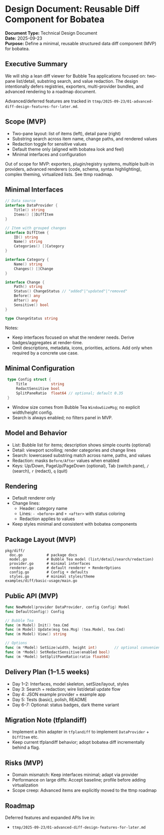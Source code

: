 # Design Document: Reusable Diff Component for Bobatea

**Document Type:** Technical Design Document  
**Date:** 2025-09-23  
**Purpose:** Define a minimal, reusable structured data diff component (MVP) for bobatea.

## Executive Summary

We will ship a lean diff viewer for Bubble Tea applications focused on: two-pane list/detail, substring search, and value redaction. The design intentionally defers registries, exporters, multi-provider bundles, and advanced rendering to a roadmap document.

Advanced/deferred features are tracked in `ttmp/2025-09-23/01-advanced-diff-design-features-for-later.md`.

## Scope (MVP)

- Two-pane layout: list of items (left), detail pane (right)
- Substring search across item name, change paths, and rendered values
- Redaction toggle for sensitive values
- Default theme only (aligned with bobatea look and feel)
- Minimal interfaces and configuration

Out of scope for MVP: exporters, plugin/registry systems, multiple built-in providers, advanced renderers (code, schema, syntax highlighting), complex theming, virtualized lists. See ttmp roadmap.

## Minimal Interfaces

```go
// Data source
interface DataProvider {
    Title() string
    Items() []DiffItem
}

// Item with grouped changes
interface DiffItem {
    ID() string
    Name() string
    Categories() []Category
}

interface Category {
    Name() string
    Changes() []Change
}

interface Change {
    Path() string
    Status() ChangeStatus // "added"|"updated"|"removed"
    Before() any
    After() any
    Sensitive() bool
}

type ChangeStatus string
```

Notes:
- Keep interfaces focused on what the renderer needs. Derive badges/aggregates at render-time.
- Omit descriptions, metadata, icons, priorities, actions. Add only when required by a concrete use case.

## Minimal Configuration

```go
 type Config struct {
     Title           string
     RedactSensitive bool
     SplitPaneRatio  float64 // optional; default 0.35
 }
```

- Window size comes from Bubble Tea `WindowSizeMsg`; no explicit width/height config.
- Search is always enabled; no filters panel in MVP.

## Model and Behavior

- List: Bubble list for items; description shows simple counts (optional)
- Detail: viewport scrolling; render categories and change lines
- Search: lowercased substring match across name, paths, and values
- Redaction: masks `Before/After` values when enabled
- Keys: Up/Down, PageUp/PageDown (optional), Tab (switch pane), `/` (search), `r` (redact), `q` (quit)

## Rendering

- Default renderer only
- Change lines:
  - Header: category name
  - Lines: `- <before>` and `+ <after>` with status coloring
  - Redaction applies to values
- Keep styles minimal and consistent with bobatea components

## Package Layout (MVP)

```
pkg/diff/
  doc.go           # package docs
  model.go         # Bubble Tea model (list/detail/search/redaction)
  provider.go      # minimal interfaces
  renderer.go      # default renderer + RenderOptions
  config.go        # Config + defaults
  styles.go        # minimal styles/theme
examples/diff/basic-usage/main.go
```

## Public API (MVP)

```go
func NewModel(provider DataProvider, config Config) Model
func DefaultConfig() Config

// Bubble Tea
func (m Model) Init() tea.Cmd
func (m Model) Update(msg tea.Msg) (tea.Model, tea.Cmd)
func (m Model) View() string

// Options
func (m *Model) SetSize(width, height int)        // optional convenience
func (m *Model) SetRedactSensitive(enabled bool)
func (m *Model) SetSplitPaneRatio(ratio float64)
```

## Delivery Plan (1–1.5 weeks)

- Day 1–2: Interfaces, model skeleton, setSize/layout, styles
- Day 3: Search + redaction; wire list/detail update flow
- Day 4: JSON example provider + example app
- Day 5: Tests (basic), polish, README
- Day 6–7: Optional: status badges, dark theme variant

## Migration Note (tfplandiff)

- Implement a thin adapter in `tfplandiff` to implement `DataProvider` + `DiffItem` etc.
- Keep current tfplandiff behavior; adopt bobatea diff incrementally behind a flag.

## Risks (MVP)

- Domain mismatch: Keep interfaces minimal; adapt via provider
- Performance on large diffs: Accept baseline; profile before adding virtualization
- Scope creep: Advanced items are explicitly moved to the ttmp roadmap

## Roadmap

Deferred features and expanded APIs live in:
- `ttmp/2025-09-23/01-advanced-diff-design-features-for-later.md`

